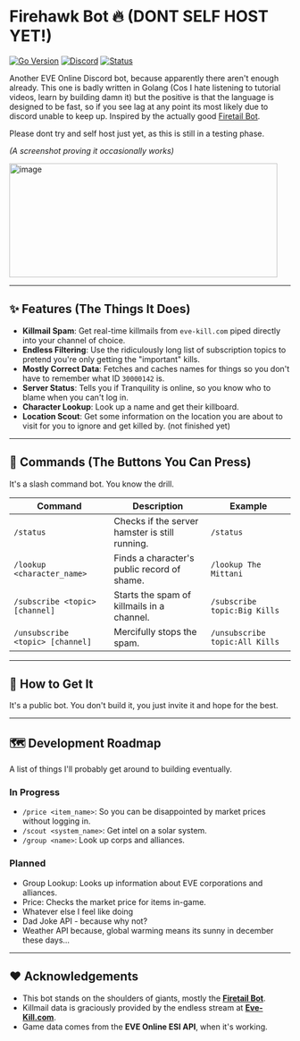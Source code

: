 # Firehawk Bot 🔥 (DONT SELF HOST YET!)

[![Go Version](https://img.shields.io/badge/go-1.25-blue.svg)](https://golang.org)
[![Discord](https://img.shields.io/discord/YOUR_SERVER_ID?label=Support%20Server)](https://discord.gg/tas2ggVUr3)
[![Status](https://img.shields.io/badge/status-probably%20broken-red.svg)](https://github.com/ScotDex/firehawk)



Another EVE Online Discord bot, because apparently there aren't enough already. This one is badly written in Golang (Cos I hate listening to tutorial videos, learn by building damn it) but the positive is that the language is designed to be fast, so if you see lag at any point its most likely due to discord unable to keep up. Inspired by the actually good [Firetail Bot](https://forums.eveonline.com/t/firetail-eve-discord-bot/45283).

Please dont try and self host just yet, as this is still in a testing phase.

*(A screenshot proving it occasionally works)*

<img width="480" height="204" alt="image" src="https://github.com/user-attachments/assets/a6d42196-813f-444e-9701-85b94d3d99cc" />

---

## ✨ Features (The Things It Does)

* **Killmail Spam**: Get real-time killmails from `eve-kill.com` piped directly into your channel of choice.
* **Endless Filtering**: Use the ridiculously long list of subscription topics to pretend you're only getting the "important" kills.
* **Mostly Correct Data**: Fetches and caches names for things so you don't have to remember what ID `30000142` is.
* **Server Status**: Tells you if Tranquility is online, so you know who to blame when you can't log in.
* **Character Lookup**: Look up a name and get their killboard.
* **Location Scout**: Get some information on the location you are about to visit for you to ignore and get killed by. (not finished yet)
---

## 🚀 Commands (The Buttons You Can Press)

It's a slash command bot. You know the drill.

| Command                             | Description                                            | Example                               |
| ----------------------------------- | ------------------------------------------------------ | ------------------------------------- |
| `/status`                           | Checks if the server hamster is still running.         | `/status`                             |
| `/lookup <character_name>`          | Finds a character's public record of shame.            | `/lookup The Mittani`                 |
| `/subscribe <topic> [channel]`      | Starts the spam of killmails in a channel.         | `/subscribe topic:Big Kills`          |
| `/unsubscribe <topic> [channel]`    | Mercifully stops the spam.                         | `/unsubscribe topic:All Kills`        |

---

## 🔗 How to Get It

It's a public bot. You don't build it, you just invite it and hope for the best.

---

## 🗺️ Development Roadmap

A list of things I'll probably get around to building eventually.

### In Progress
* `/price <item_name>`: So you can be disappointed by market prices without logging in.
* `/scout <system_name>`: Get intel on a solar system.
* `/group <name>`: Look up corps and alliances.

### Planned
* Group Lookup: Looks up information about EVE corporations and alliances.
* Price: Checks the market price for items in-game.
* Whatever else I feel like doing 
* Dad Joke API - because why not?
* Weather API because, global warming means its sunny in december these days...

---

## ❤️ Acknowledgements

* This bot stands on the shoulders of giants, mostly the **[Firetail Bot](https://forums.eveonline.com/t/firetail-eve-discord-bot/45283)**.
* Killmail data is graciously provided by the endless stream at **[Eve-Kill.com](https://eve-kill.com/)**.
* Game data comes from the **EVE Online ESI API**, when it's working.
